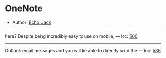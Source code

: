 # OneNote

* Author: [Echo, Jack]()









---
here? Despite being incredibly easy to use on mobile, — loc: [500]()

---
Outlook email messages and you will be able to directly send the — loc: [536]()

